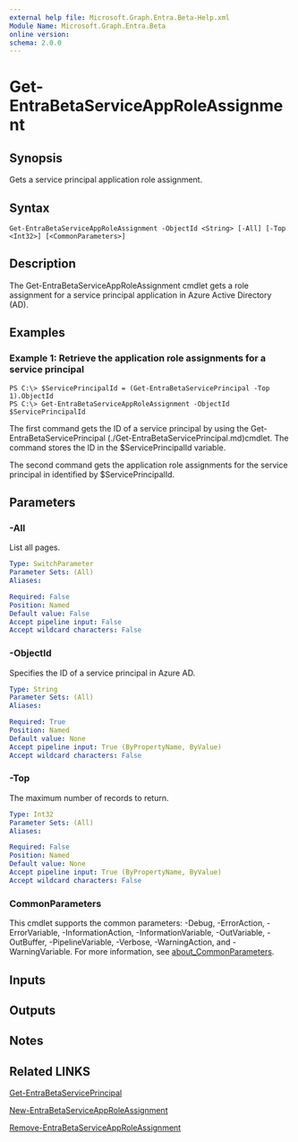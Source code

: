 ```yaml
---
external help file: Microsoft.Graph.Entra.Beta-Help.xml
Module Name: Microsoft.Graph.Entra.Beta
online version:
schema: 2.0.0
---
```


# Get-EntraBetaServiceAppRoleAssignment

## Synopsis
Gets a service principal application role assignment.

## Syntax

```
Get-EntraBetaServiceAppRoleAssignment -ObjectId <String> [-All] [-Top <Int32>] [<CommonParameters>]
```

## Description
The Get-EntraBetaServiceAppRoleAssignment cmdlet gets a role assignment for a service principal application in Azure Active Directory (AD).

## Examples

### Example 1: Retrieve the application role assignments for a service principal
```
PS C:\> $ServicePrincipalId = (Get-EntraBetaServicePrincipal -Top 1).ObjectId
PS C:\> Get-EntraBetaServiceAppRoleAssignment -ObjectId $ServicePrincipalId
```

The first command gets the ID of a service principal by using the Get-EntraBetaServicePrincipal (./Get-EntraBetaServicePrincipal.md)cmdlet. 
The command stores the ID in the $ServicePrincipalId variable.

The second command gets the application role assignments for the service principal in identified by $ServicePrincipalId.

## Parameters

### -All
List all pages.

```yaml
Type: SwitchParameter
Parameter Sets: (All)
Aliases:

Required: False
Position: Named
Default value: False
Accept pipeline input: False
Accept wildcard characters: False
```

### -ObjectId
Specifies the ID of a service principal in Azure AD.

```yaml
Type: String
Parameter Sets: (All)
Aliases:

Required: True
Position: Named
Default value: None
Accept pipeline input: True (ByPropertyName, ByValue)
Accept wildcard characters: False
```

### -Top
The maximum number of records to return.

```yaml
Type: Int32
Parameter Sets: (All)
Aliases:

Required: False
Position: Named
Default value: None
Accept pipeline input: True (ByPropertyName, ByValue)
Accept wildcard characters: False
```

### CommonParameters
This cmdlet supports the common parameters: -Debug, -ErrorAction, -ErrorVariable, -InformationAction, -InformationVariable, -OutVariable, -OutBuffer, -PipelineVariable, -Verbose, -WarningAction, and -WarningVariable. For more information, see [about_CommonParameters](https://go.microsoft.com/fwlink/?LinkID=113216).

## Inputs

## Outputs

## Notes

## Related LINKS

[Get-EntraBetaServicePrincipal]()

[New-EntraBetaServiceAppRoleAssignment]()

[Remove-EntraBetaServiceAppRoleAssignment]()
